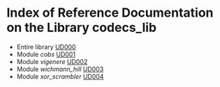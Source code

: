 # Index of Reference Documentation on the Library codecs_lib

* Entire library [UD000](./UD000_library_reference.md)
* Module *cobs* [UD001](./UD001_cobs_reference.md)
* Module *vigenere* [UD002](./UD002_vigenere_reference.md)
* Module *wichmann_hill* [UD003](./UD003_wichmann_hill_reference.md)
* Module *xor_scrambler* [UD004](./UD004_xor_scrambler_reference.md)
